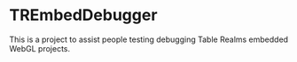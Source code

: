 # TREmbedDebugger
This is a project to assist people testing debugging Table Realms embedded WebGL projects.
